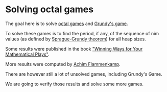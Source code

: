 # Solving octal games

The goal here is to solve [octal games](https://en.wikipedia.org/wiki/Octal_game)
and [Grundy's game](https://en.wikipedia.org/wiki/Grundy%27s_game).

To solve these games is to find the period, if any, of the sequence of nim values
(as defined by [Sprague-Grundy theorem](https://en.wikipedia.org/wiki/Sprague%E2%80%93Grundy_theorem))
for all heap sizes.

Some results were published in the book
["Winning Ways for Your Mathematical Plays"](https://en.wikipedia.org/wiki/Winning_Ways_for_your_Mathematical_Plays).

More results were computed by [Achim Flammenkamp](http://wwwhomes.uni-bielefeld.de/achim/octal.html).

There are however still a lot of unsolved games, including Grundy's Game.

We are going to verify those results and solve some more games.
